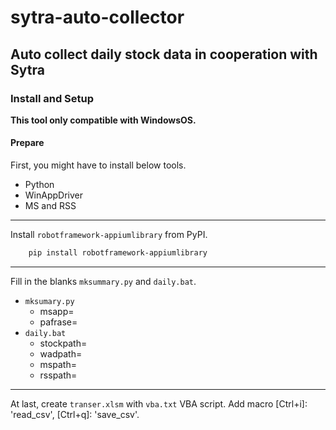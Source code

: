 # sytra-auto-collector
## Auto collect daily stock data in cooperation with Sytra
### Install and Setup
**This tool only compatible with WindowsOS.**
#### Prepare
First, you might have to install below tools.
- Python
- WinAppDriver
- MS and RSS

---
Install `robotframework-appiumlibrary` from PyPI.
```bash
    pip install robotframework-appiumlibrary
```

---
Fill in the blanks `mksummary.py` and `daily.bat`.
- `mksumary.py`
    - msapp=
    - pafrase=
- `daily.bat`
    - stockpath=
    - wadpath=
    - mspath=
    - rsspath=

---
At last, create `transer.xlsm` with `vba.txt` VBA script. Add macro [Ctrl+i]: 'read\_csv', [Ctrl+q]: 'save\_csv'.
